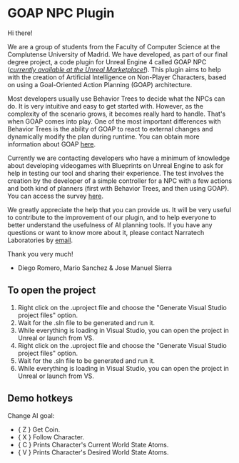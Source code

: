 # GOAP NPC Plugin

Hi there!

We are a group of students from the Faculty of Computer Science at the Complutense University of Madrid. We have developed, as part of our final degree project, a code plugin for Unreal Engine 4 called GOAP NPC ([*currently available at the Unreal Marketplace!*](https://www.unrealengine.com/marketplace/en-US/product/goap-npc-goal-oriented-action-planning-for-non-player-characters/)). This plugin aims to help with the creation of Artificial Intelligence on Non-Player Characters, based on using a Goal-Oriented Action Planning (GOAP) architecture.

Most developers usually use Behavior Trees to decide what the NPCs can do. It is very intuitive and easy to get started with. However, as the complexity of the scenario grows, it becomes really hard to handle. That's when GOAP comes into play. One of the most important differences with Behavior Trees is the ability of GOAP to react to external changes and dynamically modify the plan during runtime. You can obtain more information about GOAP [here](http://alumni.media.mit.edu/~jorkin/GOAP_draft_AIWisdom2_2003.pdf).

Currently we are contacting developers who have a minimum of knowledge about developing videogames with Blueprints on Unreal Engine to ask for help in testing our tool and sharing their experience. The test involves the creation by the developer of a simple controller for a NPC with a few actions and both kind of planners (first with Behavior Trees, and then using GOAP). You can access the survey [here](https://forms.gle/i9UivkxC117v6Eci8).

We greatly appreciate the help that you can provide us. It will be very useful to contribute to the improvement of our plugin, and to help everyone to better understand the usefulness of AI planning tools. If you have any questions or want to know more about it, please contact Narratech Laboratories by [email](info@narratech.com).

Thank you very much!
- Diego Romero, Mario Sanchez & Jose Manuel Sierra

## To open the project

1. Right click on the .uproject file and choose the "Generate Visual Studio project files" option.
2. Wait for the .sln file to be generated and run it.
3. While everything is loading in Visual Studio, you can open the project in Unreal or launch from VS.
  1. Right click on the .uproject file and choose the "Generate Visual Studio project files" option.
  2. Wait for the .sln file to be generated and run it.
  3. While everything is loading in Visual Studio, you can open the project in Unreal or launch from VS.

## Demo hotkeys
  Change AI goal:
  - { Z } Get Coin.
  - { X } Follow Character.
  - { C } Prints Character's Current World State Atoms.
  - { V } Prints Character's Desired World State Atoms.
